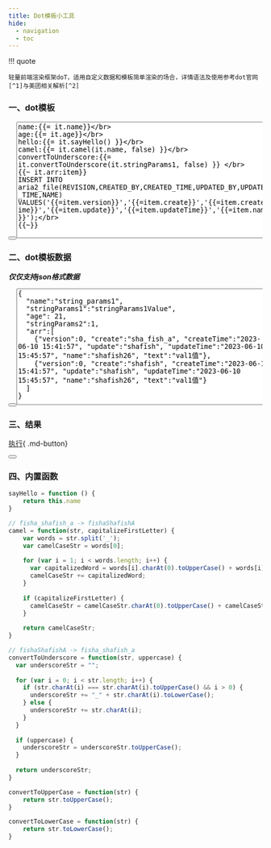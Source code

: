 ```yaml
---
title: Dot模板小工具
hide:
  - navigation
  - toc
---
```


!!! quote

    轻量前端渲染框架doT，适用自定义数据和模板简单渲染的场合，详情语法及使用参考dot官网[^1]与美团相关解析[^2]

### 一、dot模板

<div class="highlight"><pre id="__code_0"><span></span><button class="md-clipboard md-icon" title="复制" data-clipboard-target="#__code_0 > textarea"></button><textarea id="fisha_dot_templ" rows="15" style="width:100%">
name:{{= it.name}}</br>
age:{{= it.age}}</br>
hello:{{= it.sayHello() }}</br>
camel:{{= it.camel(it.name, false) }}</br>
convertToUnderscore:{{= it.convertToUnderscore(it.stringParams1, false) }} </br>
{{~ it.arr:item}}
INSERT INTO aria2_file(REVISION,CREATED_BY,CREATED_TIME,UPDATED_BY,UPDATED_TIME,NAME) VALUES('{{=item.version}}','{{=item.create}}','{{=item.createTime}}','{{=item.update}}','{{=item.updateTime}}','{{=item.name}}');</br>
{{~}}
</textarea></pre></div>

### 二、dot模板数据
***仅仅支持json格式数据***

<div class="highlight"><pre id="__code_1"><span></span><button class="md-clipboard md-icon" title="复制" data-clipboard-target="#__code_1 > textarea"></button><textarea id="fisha_dot_jsondata" rows="15" style="width:100%">{
  "name":"string_params1",
  "stringParams1":"stringParams1Value",
  "age": 21,
  "stringParams2":1,
  "arr":[
    {"version":0, "create":"sha_fish_a", "createTime":"2023-06-10 15:41:57", "update":"shafish", "updateTime":"2023-06-10 15:45:57", "name":"shafish26", "text":"val1值"},
    {"version":0, "create":"shafish", "createTime":"2023-06-10 15:41:57", "update":"shafish", "updateTime":"2023-06-10 15:45:57", "name":"shafish26", "text":"val1值"}
  ]
}</textarea></pre></div>

### 三、结果
[执行][execu]{ .md-button}

<div class="highlight"><pre id="__code_2"><span></span><button class="md-clipboard md-icon" title="复制" data-clipboard-target="#__code_2 > code"></button><code id="fisha_dot_view"></code></pre></div>

<!-- <div id="fisha_dot_view" style="width:100%;border:2px solid #ff6e42;padding: 10px;border-radius:20px;"></div> -->

### 四、内置函数

``` js
sayHello = function () {
    return this.name
}

// fisha_shafish_a -> fishaShafishA
camel = function(str, capitalizeFirstLetter) {
    var words = str.split('_');
    var camelCaseStr = words[0];
    
    for (var i = 1; i < words.length; i++) {
      var capitalizedWord = words[i].charAt(0).toUpperCase() + words[i].slice(1);
      camelCaseStr += capitalizedWord;
    }
    
    if (capitalizeFirstLetter) {
      camelCaseStr = camelCaseStr.charAt(0).toUpperCase() + camelCaseStr.slice(1);
    }
    
    return camelCaseStr;
}

// fishaShafishA -> fisha_shafish_a
convertToUnderscore = function(str, uppercase) {
  var underscoreStr = "";
  
  for (var i = 0; i < str.length; i++) {
    if (str.charAt(i) === str.charAt(i).toUpperCase() && i > 0) {
      underscoreStr += "_" + str.charAt(i).toLowerCase();
    } else {
      underscoreStr += str.charAt(i);
    }
  }
  
  if (uppercase) {
    underscoreStr = underscoreStr.toUpperCase();
  }
  
  return underscoreStr;
}

convertToUpperCase = function(str) {
    return str.toUpperCase();
}

convertToLowerCase = function(str) {
    return str.toLowerCase();
}
```

[execu]: javascript:refreshDot()

[^1]: [https://github.com/olado/doT](https://github.com/olado/doT){target=_blank}
[^2]: [https://tech.meituan.com/dot.html](https://tech.meituan.com/dot.html){target=_blank}